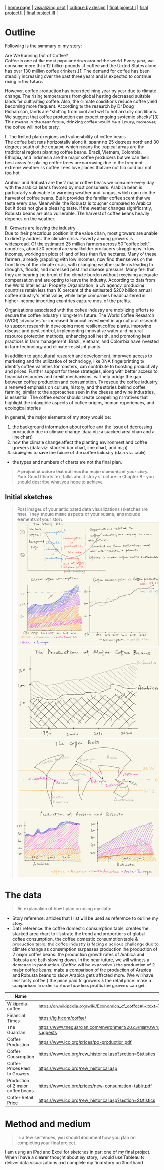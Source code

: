 | [home page](https://cmustudent.github.io/tswd-portfolio-templates/) | [visualizing debt](visualizing-government-debt) | [critique by design](critique-by-design) | [final project I](final-project-part-one) | [final project II](final-project-part-two) | [final project III](final-project-part-three) |

# Outline
Following is the summary of my story:  

Are We Running Out of Coffee?  
Coffee is one of the most popular drinks around the world. Every year, we consume more than 12 billion pounds of coffee and the United States alone has over 130 million coffee drinkers.[1] The demand for coffee has been steadily increasing over the past three years and is expected to continue rising in the future. 

However, coffee production has been declining year by year due to climate change. The rising temperatures from global heating decreased suitable lands for cultivating coffee. Also, the climate conditions reduce coffee yield becoming more frequent. According to the research by Dr Doug Richardson, lands are "shifting from cool and wet to hot and dry conditions. We suggest that coffee production can expect ongoing systemic shocks"[3] This means in the near future, drinking coffee would be a luxury, moreover, the coffee will not be tasty.


I. The limited plant regions and vulnerability of coffee beans  
The coffee belt runs horizontally along it, spanning 25 degrees north and 30 degrees south of the equator, which means the tropical areas are the traditional regions planting coffee beans. Brazil, Vietnam, Colombia, Ethiopia, and Indonesia are the major coffee producers but we can their best areas for plating coffee trees are narrowing due to the frequent extreme weather as coffee trees love places that are not too cold but not too hot.

Arabica and Robusta are the 2 major coffee beans we consume every day with the arabica beans favored by most consumers. Arabica bean is particularly vulnerable to warming weather and fungus, which can ruin the harvest of coffee beans. But it provides the familiar coffee scent that we taste every day. Meanwhile, the Robusta is tougher compared to Arabica but it does not give a pleasing taste. If the weather changes significantly, Robusta beans are also vulnerable. 
The harvest of coffee beans heavily depends on the weather. 

II. Growers are leaving the industry  
Due to their precarious position in the value chain, most growers are unable to directly address the climate crisis. Poverty among growers is widespread. Of the estimated 25 million farmers across 50 "coffee belt" countries, about 80 percent are smallholder producers struggling with low incomes, working on plots of land of less than five hectares. Many of these farmers, already grappling with low incomes, now find themselves on the front lines of the climate crisis, with changing weather patterns leading to droughts, floods, and increased pest and disease pressure. Many feel that they are bearing the brunt of the climate burden without receiving adequate compensation and are opting to leave the industry.
According to data from the World Intellectual Property Organization, a UN agency, producing countries retain less than 10 percent of the estimated $200 billion annual coffee industry's retail value, while large companies headquartered in higher-income importing countries capture most of the profits.

Organizations associated with the coffee industry are mobilizing efforts to secure the coffee industry's long-term future. 
The World Coffee Research (WCR) advocates for increased financial investment in agricultural research to support research in developing more resilient coffee plants, improving disease and pest control, implementing innovative water and natural resource protection methods, enhancing soil health, and promoting best practices in farm management. Brazil, Vietnam, and Colombia have invested in farm technology and climate-resistant plants.

In addition to agricultural research and development, improved access to marketing and the utilization of technology, like DNA fingerprinting to identify coffee varieties for roasters, can contribute to boosting productivity and prices. Further support for these strategies, along with better access to financial resources and credit mechanisms, will help bridge the gap between coffee production and consumption. To rescue the coffee industry, a renewed emphasis on culture, history, and the stories behind coffee farming, similar to the approaches seen in the cheese and wine industries, is essential. The coffee sector should create compelling narratives that highlight the intangible aspects of coffee origins, human experiences, and ecological stories.  

In general, the major elements of my story would be:
1. the background information about coffee and the issue of decreasing production due to climate change (data viz: a stacked area chart and a line chart)
2. how the climate change affect the planting environment and coffee growers (data viz: stacked bar chart, line chart, and map)
3. strategies to save the future of the coffee industry (data viz: table)
* the types and numbers of charts are not the final plan.

> A project structure that outlines the major elements of your story.  Your Good Charts text talks about story structure in Chapter 8 - you should describe what you hope to achieve.  

## Initial sketches
> Post images of your anticipated data visualizations (sketches are fine). They should mimic aspects of your outline, and include elements of your story.  
![Story Arc](story%20arc.jpg)
![production vs consumption](production%20vs%20consumption.jpg)
![Production of major coffee beans](production%20of%20arabica%20and%20robusta.jpg)
![Coffee Belt](the%20coffe%20belt.jpg)
![Comparison](comparison.jpg)


# The data
> An explanation of how I plan on using my data:
- Story reference: articles that I list will be used as reference to outline my story.
- Data reference:
  the coffee domestic consumption table: creates the stacked area chart to illustrate the trend and proportions of global coffee consumption.
  the coffee domestic consumption table & production table: the coffee industry is facing a serious challenge due to climate change as consumption surpasses production
  the production of 2 major coffee beans: the production growth rates of Arabica and Robusta are both slowing down. In the near future, we will witness a decrease in production. (Coffee will be expensive.)
  the production of 2 major coffee beans: make a comparison of the production of Arabica and Robusta beans to show Arabica gets affected more. (We will have less tasty coffee.)
  the price paid to growers & the retail price: make a comparison in order to show how less profits the growers can get.
  

| Name                               | URL                                                                                                                                                | Description     |   |   |
|------------------------------------|----------------------------------------------------------------------------------------------------------------------------------------------------|-----------------|---|---|
| Wikipedia-coffee                   | https://en.wikipedia.org/wiki/Economics_of_coffee#:~:text=Twelve%20billion%20pounds%20of%20coffee,over%20130%20million%20coffee%20drinkers.        | Story Reference |   |   |
| Financial Times                    | https://ig.ft.com/coffee/                                                                                                                          | Story Reference |   |   |
| The Guardian                       | https://www.theguardian.com/environment/2023/mar/09/rising-temperatures-in-tropics-to-lead-to-lower-coffee-yields-and-higher-prices-study-suggests | Story Reference |   |   |
| Coffee Production                  | https://www.ico.org/prices/po-production.pdf                                                                                                       | Data Reference  |   |   |
| Coffee Consumption                 | https://www.ico.org/new_historical.asp?section=Statistics                                                                                          | Data Reference  |   |   |
| Coffee Prices Paid to Growers      | https://www.ico.org/new_historical.asp                                                                                                             | Data Reference  |   |   |
| Production of 2 major coffee beans | https://www.ico.org/prices/new-consumption-table.pdf                                                                                               | Data Reference  |   |   |
| Coffee Retail Price                | https://www.ico.org/new_historical.asp?section=Statistics                                                                                          | Data Reference  |   |   |

# Method and medium
> In a few sentences, you should document how you plan on completing your final project. 

I am using an iPad and Excel for sketches in part one of my final project. When I have a clearer thought about my story, I would use Tableau to deliver data visualizations and complete my final story on Shorthand.
